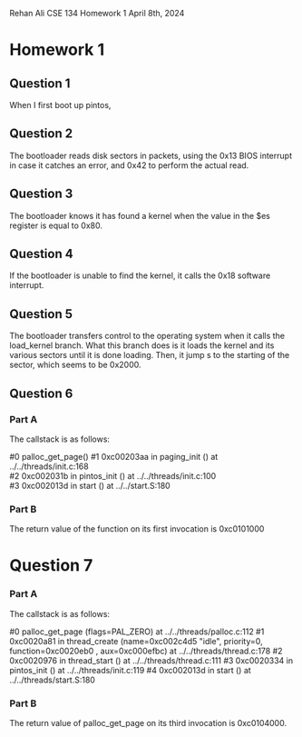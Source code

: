 Rehan Ali
CSE 134
Homework 1
April 8th, 2024
# Homework 1

## Question 1
When I first boot up pintos,

## Question 2

The bootloader reads disk sectors in packets, using the 0x13 BIOS interrupt in case it catches an error, and 0x42 to perform the actual read.

## Question 3

The bootloader knows it has found a kernel when the value in the $es register is equal to 0x80.

## Question 4

If the bootloader is unable to find the kernel, it calls the 0x18 software interrupt.

## Question 5

The bootloader transfers control to the operating system when it calls the load\_kernel branch. What this branch does is it loads the kernel and its various sectors until it is done loading. Then, it jump s to the starting of the sector, which seems to be 0x2000.

## Question 6
### Part A
The callstack is as follows:

\#0 palloc\_get\_page()
\#1 0xc00203aa in paging\_init () at ../../threads/init.c:168<br>
\#2 0xc002031b in pintos\_init () at ../../threads/init.c:100<br>
\#3 0xc002013d in start () at ../../start.S:180<br>

### Part B
The return value of the function on its first invocation is 0xc0101000
# Question 7

### Part A

The callstack is as follows:

\#0  palloc\_get\_page (flags=PAL\_ZERO) at ../../threads/palloc.c:112
#1  0xc0020a81 in thread\_create (name=0xc002c4d5 "idle", priority=0,
    function=0xc0020eb0 <idle>, aux=0xc000efbc) at ../../threads/thread.c:178
#2  0xc0020976 in thread\_start () at ../../threads/thread.c:111
#3  0xc0020334 in pintos\_init () at ../../threads/init.c:119
#4  0xc002013d in start () at ../../threads/start.S:180

### Part B

The return value of palloc\_get\_page on its third invocation is 0xc0104000.

